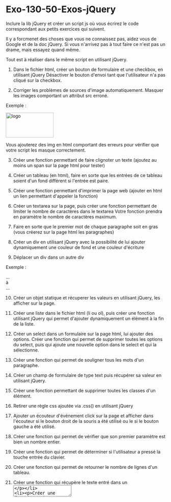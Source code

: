 # Exo-130-50-Exos-jQuery

Inclure la lib jQuery et créer un script js où vous écrirez le code correspondant aux petits exercices qui suivent.

Il y a forcmenet des choses que vous ne connaissez pas, aidez vous de Google et de la doc jQuery. Si vous n'arrivez pas à tout faire ce n'est pas un drame, mais essayez quand même.

Tout est à réaliser dans le même script en utilisant jQuery.


1. Dans le fichier html, créer un bouton de formulaire et une checkbox, en utilisant jQuery Désactiver le bouton d'envoi
   tant que l'utilisateur n'a pas cliqué sur la checkbox.


2. Corriger les problèmes de sources d'image automatiquement.
   Masquer les images comportant un attribut src erroné.

Exemple :
<body>
<a href="https://www.uptofourmies.fr"><img src="//uptofourmies.fr/uptofourmies.gif" alt="logo" width="150" height="78" /></a>
</body>

Vous ajouterez des img en html comportant des erreurs pour vérifier que votre script les masque correctement.

3. Créer une fonction permettant de faire clignoter un texte (ajoutez au moins un span sur la page html pour tester)


4. Créer un tableau (en html), faire en sorte que les entrées de ce tableau soient d'un fond différent si l'entrée est paire.

5. Créer une fonction permettant d'imprimer la page web (ajouter en html un lien permettant d'appeler la fonction)

6. Créer un textarea sur la page, puis créer une fonction permettant de limiter le nombre de caractères dans le textarea
   Votre fonction prendra en paramètre le nombre de caractères maximum.

7. Faire en sorte que le premier mot de chaque paragraphe soit en gras (vous créerez sur la page html les paragraphes)

8. Créer un div en utilisant jQuery avec la possibilité de lui ajouter dynamiquement une couleur de fond et une couleur d'écriture

9. Déplacer un div dans un autre div

Exemple :
<div id="source">
...
</div>
à 
<div id="destination">
...
</div>


10. Créer un objet statique et récuperer les valeurs en utilisant jQuery, les afficher sur la page.

11. Créer une liste dans le fichier html (li ou ol), puis créer une fonction utilisant jQuery qui permet d'ajouter
    dynamiquement un élément à la fin de la liste.

12. Créer un select dans un formulaire sur la page html, lui ajouter des options.
    Créer une fonction qui permet de supprimer toutes les options du select, puis qui ajoute une nouvelle option dans le
    select et qui la sélectionne.

13. Créer une fonction qui permet de souligner tous les mots d'un paragraphe.

14. Créer un champ de formulaire de type text puis récupérer sa valeur en utilisant jQuery.

15. Créer une fonction permettant de supprimer toutes les classes d'un élément.

16. Retirer une règle css ajoutée via .css() en utilisant jQuery

17. Ajouter un écouteur d'événement click sur la page et afficher dans l'écouteur si le bouton droit de la souris 
    a été utilisé ou le si le bouton gauche a été utilisé.

18. Créer une fonction qui permet de vérifier que son premier paramètre est bien un nombre entier.

19. Créer une fonction qui permet de déterminer si l'utilisateur a pressé la touche entrée du clavier.

20. Créer une fonction qui permet de retourner le nombre de lignes d'un tableau.

21. Créer une fonction qui récupère le texte entré dans un <textarea>

22. Créer une fonction qui permet d'ajouter dynamiquement à un formulaire un élément de type radio.

23. Créer une fonction qui retourne la position absolue d'un élément html.


24. Créer une fonction qui permet de mettre chaque lettre de chaque mot en majuscule dans un texte.

25. Créer une fonction qui permet de détecter qu'un textarea a été modifié par l'utilisateur.

26. Retirer une entrée d'un tableau en utilisant jQuery.

27. Créer une fonction qui permet de changer le texte d'un bouton.

28. Créer une fonction qui permet d'ajouter plusieurs entrées à une liste déroulante.

29. Créer une fonction qui permet de définir le fond d'un élément.

30. Créer une fonction qui permet de retirer toutes les lignes d'un tableau sauf la première.

31. Créer une fonction qui permet de récupérer la valeur courante d'une liste déroulante.

32. Créer une fonction qui permet de désactiver un lien.

33. Modifier l'attribut class d'un élément en utilisant jQuery (changer la classe de l'élément pour une autre).

34. Ajouter une classe css à un élément.

35. Créer une fonction qui compte le nombre d'élément enfants d'un élément parent.
    Note: Pour tester votre fonction, retourner le nombre de <p> du div #selected :

<body>
<div id="selected">
<p>Rouge</p>
<p>Blanc</p>
<p>Vert</p>
<p>Noirk</p>
<p>Bleu</p>
<p>Orange</p>
</div>
</body>



36. Créer une fonction qui permet de contraindre un textarea à n'accepter que des nombres entiers ou des nombres à virgules.

37. Créer une fonction qui retourne la version de jQuery chargée.

38. Créer une fonction qui permet de supprimer une ligne spécifique d'un tableau html.

39. Créer une fonction qui permet de définir la valeur d'un input text.

40. Créer une fonction qui permet de définir le texte d'un élément html.

41. Créer une fonction qui retourne la classe d'un élément lors du clic sur celui-ci.

42. Créer une fonction qui permet de définir les attributs href des liens sur une page lors du chargement de celle-ci.

43. Créer une fonction qui permet de supprimer l'attribut disabled d'un élément html passé en paramètre.

44. Créer une fonction qui retourne la largeur totale d'un élément html (incluant le padding et la marge)

45. Créer une fonction qui permet d'animer un élément html lors du survol de la souris sur celui-ci (animation libre)

46. Créer une fonction qui récupère toutes les valeurs d'un formulaire.

47. Créer une fonction qui ajoute un attribut à un élément html ainsi que sa valeur.